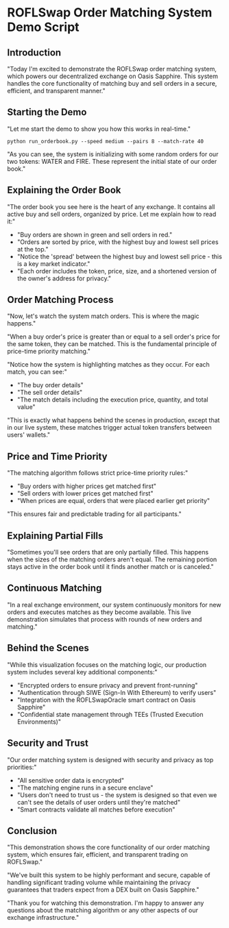 # ROFLSwap Order Matching System Demo Script

## Introduction

"Today I'm excited to demonstrate the ROFLSwap order matching system, which powers our decentralized exchange on Oasis Sapphire. This system handles the core functionality of matching buy and sell orders in a secure, efficient, and transparent manner."

## Starting the Demo

"Let me start the demo to show you how this works in real-time."

```
python run_orderbook.py --speed medium --pairs 8 --match-rate 40
```

"As you can see, the system is initializing with some random orders for our two tokens: WATER and FIRE. These represent the initial state of our order book."

## Explaining the Order Book

"The order book you see here is the heart of any exchange. It contains all active buy and sell orders, organized by price. Let me explain how to read it:"

- "Buy orders are shown in green and sell orders in red."
- "Orders are sorted by price, with the highest buy and lowest sell prices at the top."
- "Notice the 'spread' between the highest buy and lowest sell price - this is a key market indicator."
- "Each order includes the token, price, size, and a shortened version of the owner's address for privacy."

## Order Matching Process

"Now, let's watch the system match orders. This is where the magic happens."

"When a buy order's price is greater than or equal to a sell order's price for the same token, they can be matched. This is the fundamental principle of price-time priority matching."

"Notice how the system is highlighting matches as they occur. For each match, you can see:"

- "The buy order details"
- "The sell order details"
- "The match details including the execution price, quantity, and total value"

"This is exactly what happens behind the scenes in production, except that in our live system, these matches trigger actual token transfers between users' wallets."

## Price and Time Priority

"The matching algorithm follows strict price-time priority rules:"

- "Buy orders with higher prices get matched first"
- "Sell orders with lower prices get matched first"
- "When prices are equal, orders that were placed earlier get priority"

"This ensures fair and predictable trading for all participants."

## Explaining Partial Fills

"Sometimes you'll see orders that are only partially filled. This happens when the sizes of the matching orders aren't equal. The remaining portion stays active in the order book until it finds another match or is canceled."

## Continuous Matching

"In a real exchange environment, our system continuously monitors for new orders and executes matches as they become available. This live demonstration simulates that process with rounds of new orders and matching."

## Behind the Scenes

"While this visualization focuses on the matching logic, our production system includes several key additional components:"

- "Encrypted orders to ensure privacy and prevent front-running"
- "Authentication through SIWE (Sign-In With Ethereum) to verify users"
- "Integration with the ROFLSwapOracle smart contract on Oasis Sapphire"
- "Confidential state management through TEEs (Trusted Execution Environments)"

## Security and Trust

"Our order matching system is designed with security and privacy as top priorities:"

- "All sensitive order data is encrypted"
- "The matching engine runs in a secure enclave"
- "Users don't need to trust us - the system is designed so that even we can't see the details of user orders until they're matched"
- "Smart contracts validate all matches before execution"

## Conclusion

"This demonstration shows the core functionality of our order matching system, which ensures fair, efficient, and transparent trading on ROFLSwap."

"We've built this system to be highly performant and secure, capable of handling significant trading volume while maintaining the privacy guarantees that traders expect from a DEX built on Oasis Sapphire."

"Thank you for watching this demonstration. I'm happy to answer any questions about the matching algorithm or any other aspects of our exchange infrastructure." 